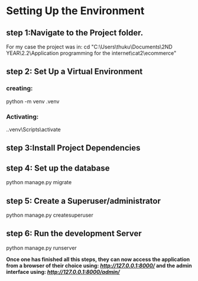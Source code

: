 # Setting Up the Environment

## step 1:Navigate to the Project folder.
For my case the project was in: cd "C:\Users\thuku\Documents\2ND YEAR\2.2\Application programming for the internet\cat2\ecommerce"

## step 2: Set Up a Virtual Environment
### creating:
python -m venv .venv
### Activating:
.\.venv\Scripts\activate

## step 3:Install Project Dependencies

## step 4: Set up the database
python manage.py migrate

## step 5: Create a Superuser/administrator
python manage.py createsuperuser

## step 6: Run the development Server
python manage.py runserver

**Once one has finished all  this steps, they can now access the application from a browser of their choice using:
_http://127.0.0.1:8000/_
and the admin interface using: 
_http://127.0.0.1:8000/admin/_**


